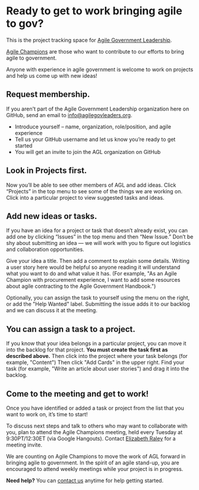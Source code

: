 # Ready to get to work bringing agile to gov?

This is the project tracking space for [Agile Government Leadership](http://www.agilegovleaders.org/). 

[Agile Champions](http://www.agilegovleaders.org/about/agile-champions/) are those who want to contribute to our efforts to bring agile to government.

Anyone with experience in agile government is welcome to work on projects and help us come up with new ideas!

## Request membership. ##

If you aren't part of the Agile Government Leadership organization here on GitHub, send an email to [info@agilegovleaders.org](mailto:info@agilegovleaders.org). 

+ Introduce yourself – name, organization, role/position, and agile experience
+ Tell us your GitHub username and let us know you’re ready to get started
+ You will get an invite to join the AGL organization on GitHub

## Look in Projects first. ##

Now you’ll be able to see other members of AGL and add ideas. Click “Projects” in the top menu to see some of the things we are working on. Click into a particular project to view suggested tasks and ideas.

## Add new ideas or tasks. ##

If you have an idea for a project or task that doesn’t already exist, you can add one by clicking “Issues” in the top menu and then “New Issue.” Don’t be shy about submitting an idea — we will work with you to figure out logistics and collaboration opportunities. 

Give your idea a title. Then add a comment to explain some details. Writing a user story here would be helpful so anyone reading it will understand what you want to do and what value it has. (For example, "As an Agile Champion with procurement experience, I want to add some resources about agile contracting to the Agile Government Handbook.")

Optionally, you can assign the task to yourself using the menu on the right, or add the "Help Wanted" label. Submitting the issue adds it to our backlog and we can discuss it at the meeting.

## You can assign a task to a project. ##

If you know that your idea belongs in a particular project, you can move it into the backlog for that project. **You must create the task first as described above.** Then click into the project where your task belongs (for example, "Content") Then click "Add Cards" in the upper right. Find your task (for example, "Write an article about user stories") and drag it into the backlog.

## Come to the meeting and get to work! ##

Once you have identified or added a task or project from the list that you want to work on, it’s time to start!

To discuss next steps and talk to others who may want to collaborate with you, plan to attend the Agile Champions meeting, held every Tuesday at 9:30PT/12:30ET (via Google Hangouts). Contact [Elizabeth Raley](mailto:elizabeth.raley@civicactions.com) for a meeting invite.

We are counting on Agile Champions to move the work of AGL forward in bringing agile to government. In the spirit of an agile stand-up, you are encouraged to attend weekly meetings while your project is in progress.

**Need help?** You can [contact us](mailto:info@agilegovleaders.org) anytime for help getting started.
